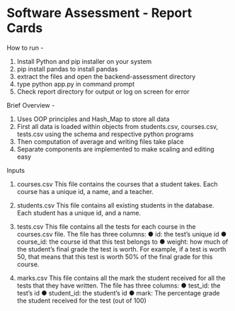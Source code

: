 # Software Assessment - Report Cards

How to run -

1. Install Python and pip installer on your system
2. pip install pandas to install pandas
3. extract the files and open the backend-assessment directory
4. type python app.py in command prompt
5. Check report directory for output or log on screen for error

Brief Overview -

1. Uses OOP principles and Hash_Map to store all data
2. First all data is loaded within objects from students.csv, courses.csv, tests.csv using the schema and respective python programs
3. Then computation of average and writing files take place
4. Separate components are implemented to make scaling and editing easy

Inputs

1. courses.csv
This file contains the courses that a student takes. Each course has a unique id, a
name, and a teacher.

2. students.csv
This file contains all existing students in the database. Each student has a unique id,
and a name.

3. tests.csv
This file contains all the tests for each course in the courses.csv file. The file has three
columns:
● id: the test’s unique id
● course_id: the course id that this test belongs to
● weight: how much of the student’s final grade the test is worth. For example, if a
test is worth 50, that means that this test is worth 50% of the final grade for this
course.

4. marks.csv
This file contains all the mark the student received for all the tests that they have
written.
The file has three columns:
● test_id: the test’s id
● student_id: the student’s id
● mark: The percentage grade the student received for the test (out of 100)

